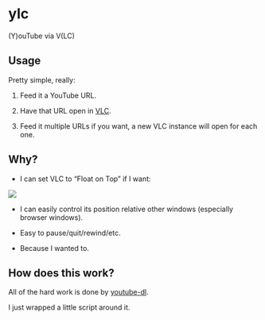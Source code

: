 # ylc

(Y)ouTube via V(LC)

## Usage

Pretty simple, really:

1.	Feed it a YouTube URL.

2.	Have that URL open in [VLC](http://www.videolan.org/vlc/index.html).

3. 	Feed it multiple URLs if you want, a new VLC instance will open for each one.

## Why?

* I can set VLC to “Float on Top” if I want:

![](/tjluoma/ylc/master/img/vlc-float-on-top.png)


* I can easily control its position relative other windows (especially browser windows).

* Easy to pause/quit/rewind/etc.

* Because I wanted to.

## How does this work?

All of the hard work is done by [youtube-dl](https://rg3.github.io/youtube-dl/).

I just wrapped a little script around it.

